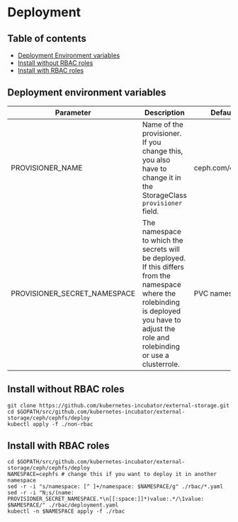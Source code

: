 # Deployment

## Table of contents

* [Deployment Environment variables](#deployment-environment-variables)
* [Install without RBAC roles](#install-without-rbac-roles)
* [Install with RBAC roles](#install-with-rbac-roles)

## Deployment environment variables
|Parameter|Description|Default|
|---|---|---|
|PROVISIONER_NAME | Name of the provisioner. If you change this, you also have to change it in the StorageClass `provisioner` field. | ceph.com/cephfs|
|PROVISIONER_SECRET_NAMESPACE | The namespace to which the secrets will be deployed. If this differs from the namespace where the rolebinding is deployed you have to adjust the role and rolebinding or use a clusterrole. | PVC namespace|

## Install without RBAC roles

```
git clone https://github.com/kubernetes-incubator/external-storage.git  
cd $GOPATH/src/github.com/kubernetes-incubator/external-storage/ceph/cephfs/deploy
kubectl apply -f ./non-rbac
```

## Install with RBAC roles

```
cd $GOPATH/src/github.com/kubernetes-incubator/external-storage/ceph/cephfs/deploy
NAMESPACE=cephfs # change this if you want to deploy it in another namespace
sed -r -i "s/namespace: [^ ]+/namespace: $NAMESPACE/g" ./rbac/*.yaml
sed -r -i "N;s/(name: PROVISIONER_SECRET_NAMESPACE.*\n[[:space:]]*)value:.*/\1value: $NAMESPACE/" ./rbac/deployment.yaml
kubectl -n $NAMESPACE apply -f ./rbac
```
